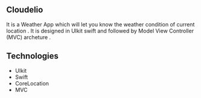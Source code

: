 ## Cloudelio
It is a Weather App which will let you know the weather condition of current location . It is designed in UIkit swift and followed by Model View Controller (MVC)
archeture . 

## Technologies 
- UIkit 
- Swift
- CoreLocation
- MVC 
